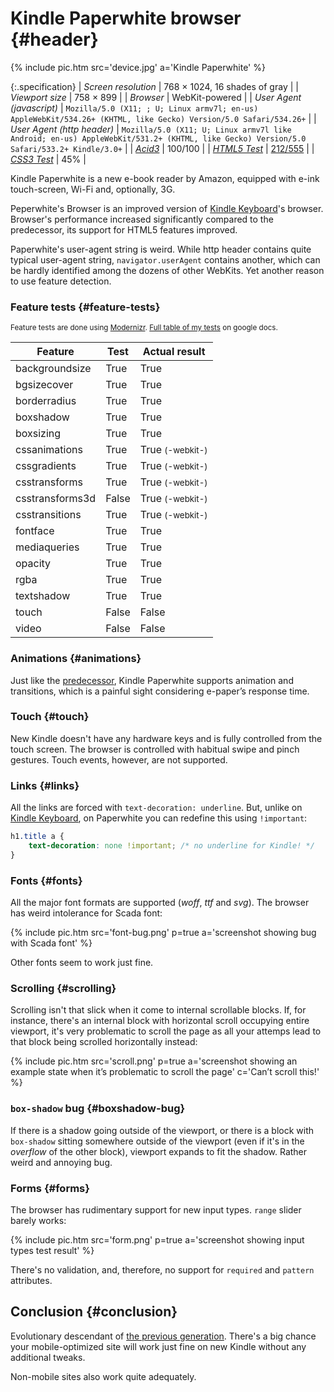 # Kindle Paperwhite browser {#header}

{% include pic.htm src='device.jpg' a='Kindle Paperwhite' %}

{:.specification}
| *Screen resolution* | 768 &times; 1024, 16 shades of gray |
| *Viewport size* | 758 &times; 899 |
| *Browser* | WebKit-powered |
| *User Agent (javascript)* | `Mozilla/5.0 (X11; ; U; Linux armv7l; en-us) AppleWebKit/534.26+ (KHTML, like Gecko) Version/5.0 Safari/534.26+` |
| *User Agent (http header)* | `Mozilla/5.0 (X11; U; Linux armv7l like Android; en-us) AppleWebKit/531.2+ (KHTML, like Gecko) Version/5.0 Safari/533.2+ Kindle/3.0+` |
| *[Acid3](http://acid3.acidtests.org/)* | 100/100 |
| *[HTML5 Test](http://html5test.com/)* | [212/555](http://html5test.com/s/9957252018bec558.html) |
| *[CSS3 Test](http://css3test.com/)* | 45% |

Kindle Paperwhite is a new e-book reader by Amazon, equipped with e-ink touch-screen, Wi-Fi and, optionally, 3G.

Peperwhite's Browser is an improved version of [Kindle Keyboard](/en/Kindle_Keyboard_browser/)'s browser. Browser's performance increased significantly compared to the predecessor, its support for HTML5 features improved.

Paperwhite's user-agent string is weird. While http header contains quite typical user-agent string, `navigator.userAgent` contains another, which can be hardly identified among the dozens of other WebKits. Yet another reason to use feature detection.

### Feature tests {#feature-tests}

<small>Feature tests are done using [Modernizr](//modernizr.com). [Full table of my tests](https://docs.google.com/spreadsheet/ccc?key=0AjA1cIs8C8MGdFdyQ0lMQnhMbHJEeVZpMW9XejhzU2c&usp=sharing#gid=0) on google docs.</small>

<table>
	<thead>
		<tr>
			<th>Feature</th>
			<th>Test</th>
			<th>Actual result</th>
		</tr>
	</thead>
	<tbody>
		<tr>
			<td>backgroundsize</td>
			<td class="is-true">True</td>
			<td class="is-true">True</td>
		</tr>
		<tr>
			<td>bgsizecover</td>
			<td class="is-true">True</td>
			<td class="is-true">True</td>
		</tr>
		<tr>
			<td>borderradius</td>
			<td class="is-true">True</td>
			<td class="is-true">True</td>
		</tr>
		<tr>
			<td>boxshadow</td>
			<td class="is-true">True</td>
			<td class="is-true">True</td>
		</tr>
		<tr>
			<td>boxsizing </td>
			<td class="is-true">True</td>
			<td class="is-true">True</td>
		</tr>
		<tr>
			<td>cssanimations</td>
			<td class="is-true">True</td>
			<td class="is-true">True <small>(-webkit-)</small></td>
		</tr>
		<tr>
			<td>cssgradients</td>
			<td class="is-true">True</td>
			<td class="is-true">True <small>(-webkit-)</small></td>
		</tr>
		<tr>
			<td>csstransforms</td>
			<td class="is-true">True</td>
			<td class="is-true">True <small>(-webkit-)</small></td>
		</tr>
		<tr>
			<td>csstransforms3d</td>
			<td class="is-false">False</td>
			<td class="is-true">True <small>(-webkit-)</small></td>
		</tr>
		<tr>
			<td>csstransitions</td>
			<td class="is-true">True</td>
			<td class="is-true">True <small>(-webkit-)</small></td>
		</tr>
		<tr>
			<td>fontface</td>
			<td class="is-true">True</td>
			<td class="is-true">True</td>
		</tr>
		<tr>
			<td>mediaqueries</td>
			<td class="is-true">True</td>
			<td class="is-true">True</td>
		</tr>
		<tr>
			<td>opacity</td>
			<td class="is-true">True</td>
			<td class="is-true">True</td>
		</tr>
		<tr>
			<td>rgba</td>
			<td class="is-true">True</td>
			<td class="is-true">True</td>
		</tr>
		<tr>
			<td>textshadow</td>
			<td class="is-true">True</td>
			<td class="is-true">True</td>
		</tr>
		<tr>
			<td>touch</td>
			<td class="is-false">False</td>
			<td class="is-false">False</td>
		</tr>
		<tr>
			<td>video</td>
			<td class="is-false">False</td>
			<td class="is-false">False</td>
		</tr>
	</tbody>
</table>

### Animations {#animations}

Just like the [predecessor](/en/Kindle_Keyboard_browser/), Kindle Paperwhite supports animation and transitions, which is a painful sight considering e-paper’s response time.

### Touch {#touch}

New Kindle doesn't have any hardware keys and is fully controlled from the touch screen. The browser is controlled with habitual swipe and pinch gestures. Touch events, however, are not supported.

### Links {#links}

All the links are forced with `text-decoration: underline`. But, unlike on [Kindle Keyboard](/en/Kindle_Keyboard_browser/), on Paperwhite you can redefine this using `!important`:

```css
h1.title a {
	text-decoration: none !important; /* no underline for Kindle! */
}
```

### Fonts {#fonts}

All the major font formats are supported (*woff*, *ttf* and *svg*). The browser has weird intolerance for Scada font:

{% include pic.htm src='font-bug.png' p=true a='screenshot showing bug with Scada font' %}

Other fonts seem to work just fine.

### Scrolling {#scrolling}

Scrolling isn't that slick when it come to internal scrollable blocks. If, for instance, there's an internal block with horizontal scroll occupying entire viewport, it's very problematic to scroll the page as all your attemps lead to that block being scrolled horizontally instead:

{% include pic.htm src='scroll.png' p=true a='screenshot showing an example state when it’s problematic to scroll the page' c='Can’t scroll this!' %}

### `box-shadow` bug {#boxshadow-bug}

If there is a shadow going outside of the viewport, or there is a block with `box-shadow` sitting somewhere outside of the viewport (even if it's in the *overflow* of the other block), viewport expands to fit the shadow. Rather weird and annoying bug.

### Forms {#forms}

The browser has rudimentary support for new input types. `range` slider barely works:

{% include pic.htm src='form.png' p=true a='screenshot showing input types test result' %}

There's no validation, and, therefore, no support for `required` and `pattern` attributes.

## Conclusion {#conclusion}

Evolutionary descendant of [the previous generation](/en/Kindle_Keyboard_browser/). There's a big chance your mobile-optimized site will work just fine on new Kindle without any additional tweaks.

Non-mobile sites also work quite adequately.

